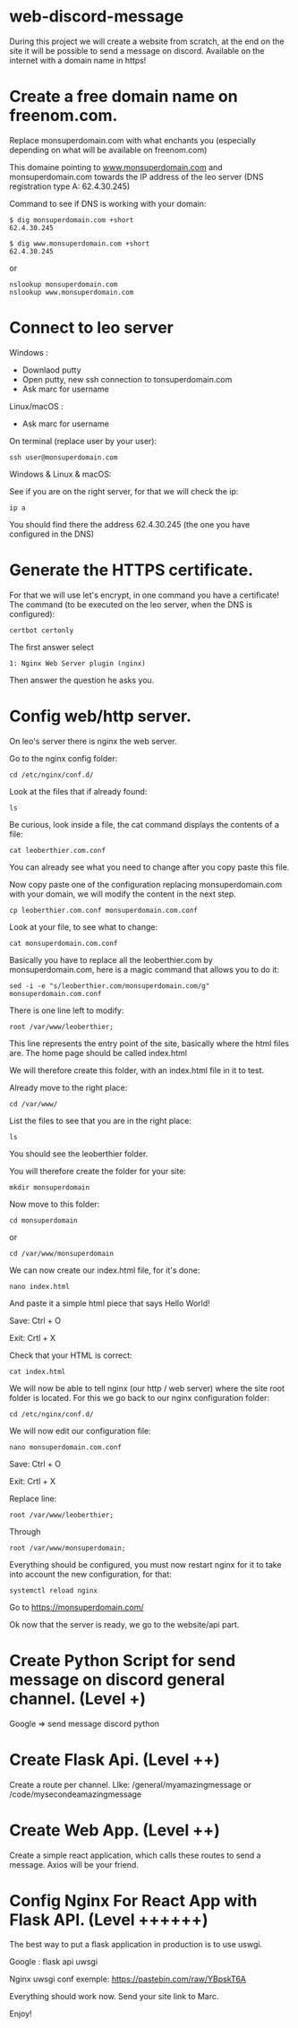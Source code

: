 # web-discord-message

During this project we will create a website from scratch, at the end on the site it will be possible to send a message on discord. Available on the internet with a domain name in https!

# Create a free domain name on freenom.com.

Replace monsuperdomain.com with what enchants you (especially depending on what will be available on freenom.com)

This domaine pointing to www.monsuperdomain.com and monsuperdomain.com towards the IP address of the leo server (DNS registration type A: 62.4.30.245)

Command to see if DNS is working with your domain:
```
$ dig monsuperdomain.com +short
62.4.30.245

$ dig www.monsuperdomain.com +short
62.4.30.245
```
or
```
nslookup monsuperdomain.com
nslookup www.monsuperdomain.com
```



# Connect to leo server 

Windows : 
 - Downlaod putty 
 - Open putty, new ssh connection to tonsuperdomain.com 
 - Ask marc for username


Linux/macOS : 
 - Ask marc for username


On terminal (replace user by your user): 
```
ssh user@monsuperdomain.com
```

Windows & Linux & macOS:


See if you are on the right server, for that we will check the ip:
```
ip a
```
You should find there the address 62.4.30.245 (the one you have configured in the DNS)

# Generate the HTTPS certificate. 

For that we will use let's encrypt, in one command you have a certificate!
The command (to be executed on the leo server, when the DNS is configured):
```
certbot certonly
````
The first answer select
```
1: Nginx Web Server plugin (nginx)
````
Then answer the question he asks you.


# Config web/http server.
On leo's server there is nginx the web server. 

Go to the nginx config folder:
```
cd /etc/nginx/conf.d/
```
Look at the files that if already found:
```
ls
```
Be curious, look inside a file, the cat command displays the contents of a file:
```
cat leoberthier.com.conf
```
You can already see what you need to change after you copy paste this file.

Now copy paste one of the configuration replacing monsuperdomain.com with your domain, we will modify the content in the next step.
```
cp leoberthier.com.conf monsuperdomain.com.conf
```
Look at your file, to see what to change:
```
cat monsuperdomain.com.conf
```
Basically you have to replace all the leoberthier.com by monsuperdomain.com, here is a magic command that allows you to do it:
```
sed -i -e "s/leoberthier.com/monsuperdomain.com/g" monsuperdomain.com.conf
```
There is one line left to modify:
```
root /var/www/leoberthier;
```
This line represents the entry point of the site, basically where the html files are. The home page should be called index.html

We will therefore create this folder, with an index.html file in it to test.

Already move to the right place:
```
cd /var/www/
```
List the files to see that you are in the right place:
```
ls
```
You should see the leoberthier folder.


You will therefore create the folder for your site:
```
mkdir monsuperdomain
```
Now move to this folder:
```
cd monsuperdomain
```
or
```
cd /var/www/monsuperdomain
```

We can now create our index.html file, for it's done:
```
nano index.html
```
And paste it a simple html piece that says Hello World!


Save: Ctrl + O


Exit: Crtl + X

Check that your HTML is correct:
```
cat index.html
```
We will now be able to tell nginx (our http / web server) where the site root folder is located. For this we go back to our nginx configuration folder:
```
cd /etc/nginx/conf.d/
```
We will now edit our configuration file:
```
nano monsuperdomain.com.conf
```

Save: Ctrl + O


Exit: Crtl + X


Replace line:
```
root /var/www/leoberthier;
```
Through
```
root /var/www/monsuperdomain;
```


Everything should be configured, you must now restart nginx for it to take into account the new configuration, for that:
```
systemctl reload nginx
```

Go to https://monsuperdomain.com/

Ok now that the server is ready, we go to the website/api part.

# Create Python Script for send message on discord general channel.  (Level +)

Google => send message discord python

# Create Flask Api. (Level ++) 

Create a route per channel. LIke: /general/myamazingmessage or /code/mysecondeamazingmessage

# Create Web App. (Level ++) 

Create a simple react application, which calls these routes to send a message. Axios will be your friend. 

# Config Nginx For React App with Flask API. (Level ++++++) 

The best way to put a flask application in production is to use uswgi.

Google : flask api uwsgi

Nginx uwsgi conf exemple: https://pastebin.com/raw/YBpskT6A

Everything should work now. Send your site link to Marc.

Enjoy! 
